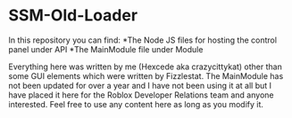 # SSM-Old-Loader

In this repository you can find:
*The Node JS files for hosting the control panel under API
*The MainModule file under Module

Everything here was written by me (Hexcede aka crazycittykat) other than some GUI elements which were written by Fizzlestat.
The MainModule has not been updated for over a year and I have not been using it at all but I have placed it here for the Roblox Developer Relations team and anyone interested.
Feel free to use any content here as long as you modify it.
